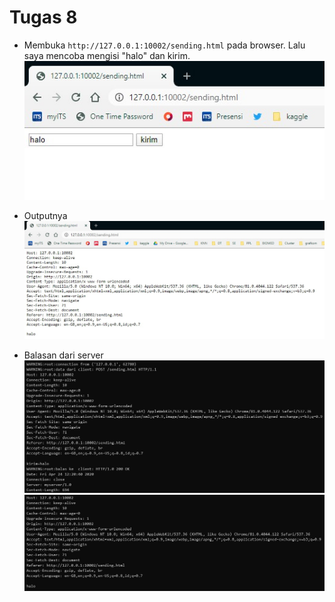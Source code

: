 # Tugas 8
- Membuka `http://127.0.0.1:10002/sending.html` pada browser. Lalu saya mencoba mengisi "halo" dan kirim.
![1](image/1.jpg)

- Outputnya
![2](image/2.jpg)

- Balasan dari server
![3](image/3.jpg)
![4](image/4.jpg)
